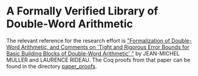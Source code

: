 # A Formally Verified Library of Double-Word Arithmetic

The relevant reference for the research effort is ["Formalization of Double-Word Arithmetic, and Comments
on `Tight and Rigorous Error Bounds for Basic Building
Blocks of Double-Word Arithmetic' "](https://dl-acm-org.proxy.library.cornell.edu/doi/pdf/10.1145/3484514) by JEAN-MICHEL MULLER and LAURENCE RIDEAU. The Coq proofs from that paper can be found in the directory [paper_proofs](https://github.com/VeriNum/double-double/tree/main/paper_proofs). 
